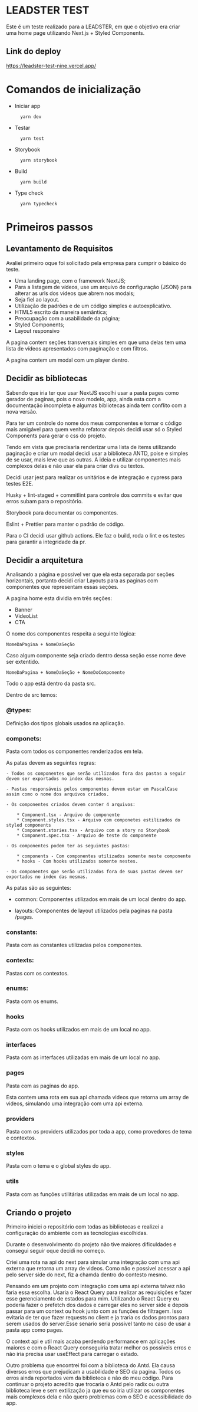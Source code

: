 # LEADSTER TEST

Este é um teste realizado para a LEADSTER, em que o objetivo era criar uma home page utilizando Next.js + Styled Components.

## Link do deploy


https://leadster-test-nine.vercel.app/



# Comandos de inicialização

- Iniciar app
    
        yarn dev

- Testar

        yarn test

- Storybook

        yarn storybook

- Build

        yarn build

- Type check

        yarn typecheck
    

# Primeiros passos

## Levantamento de Requisitos

Avaliei primeiro oque foi solicitado pela empresa para cumprir o básico do teste.

- Uma landing page, com o framework NextJS;
- Para a listagem de vídeos, use um arquivo de configuração {JSON} para 
     alterar as urls dos vídeos que abrem nos modais;
- Seja fiel ao layout.
- Utilização de padrões e de um código simples e autoexplicativo.
- HTML5 escrito da maneira semântica;
- Preocupação com a usabilidade da página;
- Styled Components;
- Layout responsivo

A pagina contem seções transversais simples em que uma delas tem uma lista de vídeos apresentados com paginação e com filtros.

A pagina contem um modal com um player dentro.

## Decidir as bibliotecas

Sabendo que iria ter que usar NextJS escolhi usar a pasta pages como gerador de paginas, pois o novo modelo, app, ainda esta com a documentação incompleta e algumas bibliotecas ainda tem conflito com a nova versão.

Para ter um controle do nome dos meus componentes e tornar o código mais amigável para quem venha refatorar depois decidi usar só o Styled Components para gerar o css do projeto.

Tendo em vista que precisaria renderizar uma lista de items utilizando paginação e criar um modal decidi usar a biblioteca ANTD, poise e simples de se usar, mais leve que as outras. A ideia e utilizar componentes mais complexos delas e não usar ela para criar divs ou textos.

Decidi usar jest para realizar os unitários e de integração e cypress para testes E2E.

Husky + lint-staged + commitlint para controle dos commits e evitar que erros subam para o repositório.

Storybook para documentar os componentes.

Eslint + Prettier para manter o padrão de código.

Para o CI decidi usar github actions. Ele faz o build, roda o lint e os testes para garantir a integridade da pr.

## Decidir a arquitetura

Analisando a página e possível ver que ela esta separada por seções horizontais, portanto decidi criar Layouts para as paginas com componentes que representam essas seções.

A pagina home esta dividia em três seções:

- Banner
- VideoList
- CTA

O nome dos componentes respeita a seguinte lógica:
    
    NomeDaPagina + NomeDaSeção 

Caso algum componente seja criado dentro dessa seção esse nome deve ser extentido.

    NomeDaPagina + NomeDaSeção + NomeDoComponente


Todo o app está dentro da pasta src.

Dentro de src temos:

### @types: 
    
Definição dos tipos globais usados na aplicação.

### componets:

Pasta com todos os componentes renderizados em tela.

As patas devem as seguintes regras:

    - Todos os componentes que serão utilizados fora das pastas a seguir devem ser exportados no index das mesmas.

    - Pastas responsáveis pelos componentes devem estar em PascalCase assim como o nome dos arquivos criados.

    - Os componentes criados devem conter 4 arquivos:

        * Component.tsx - Arquivo do componente
        * Component.styles.tsx - Arquivo com componetes estilizados do styled components
        * Component.stories.tsx - Arquivo com a story no Storybook
        * Component.spec.tsx - Arquivo de teste do componente
    
    - Os componentes podem ter as seguintes pastas:

        * components - Com componentes utilizados somente neste componente
        * hooks - Com hooks utilizados somente nestes.

    - Os componentes que serão utilizados fora de suas pastas devem ser exportados no index das mesmas.


As patas são as seguintes:

- common:  Componentes utilizados em mais de um local dentro do app.

- layouts: Componentes de layout utilizados pela paginas na pasta /pages.


### constants:

Pasta com as constantes utilizadas pelos componentes.

### contexts:

Pastas com os contextos.

### enums:

Pasta com os enums.

### hooks

Pasta com os hooks utilizados em mais de um local no app.

### interfaces 

Pasta com as interfaces utilizadas em mais de um local no app.

### pages

Pasta com as paginas do app.

Esta contem uma rota em sua api chamada videos que retorna um array de videos, simulando uma integração com uma api externa.

### providers

Pasta com os providers utilizados por toda a app, como provedores de tema e contextos.

### styles

Pasta com o tema e o global styles do app.

### utils

Pasta com as funções utilitárias utilizadas em mais de um local no app.


## Criando o projeto

Primeiro iniciei o repositório com todas as bibliotecas e realizei a configuração do ambiente com as tecnologias escolhidas.

Durante o desenvolvimento do projeto não tive maiores dificuldades e consegui seguir oque decidi no começo.

Criei uma rota na api do next para simular uma integração com uma api externa que retorna um array de videos. Como não e possivel acessar a api pelo server side do next, fiz a chamda dentro do contesto mesmo.

Pensando em um projeto com integração com uma api externa talvez não faria essa escolha. Usaria o React Query para realizar as requisições e fazer esse gerenciamento de estados para mim. Utilizando o React Query eu poderia fazer o prefetch dos dados e carregar eles no server side e depois passar para um context ou hook junto com as funções de filtragem. Isso evitaria de ter que fazer requests no client e ja traria os dados prontos para serem usados do server.Esse senario seria possivel tanto no caso de usar a pasta app como pages.

O context api e util mais acaba perdendo performance em aplicações maiores e com o React Query conseguiria tratar melhor os possíveis erros e não iria precisa usar useEffect para carregar o estado.

Outro problema que encontrei foi com a biblioteca do Antd. Ela causa diversos erros que prejudicam a usabilidade e SEO da pagina. Todos os erros ainda reportados vem da biblioteca e não do meu código. Para continuar o projeto acredito que trocaria o Antd pelo radix ou outra biblioteca leve e sem extilização ja que eu so iria utilizar os componentes mais complexos dela e não quero problemas com o SEO e acessibilidade do app.





